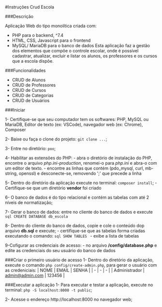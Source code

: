 #Instruções Crud Escola

###Descrição

Aplicação Web do tipo monolítica criada com:
- PHP para o backend, ^7.4
- HTML, CSS, Javascript para o frontend
- MySQL/ MariaDB para o banco de dados
Esta aplicação faz a gestão dos elementos que compõe o controle escolar, onde é possível cadastrar, atualizar, excluir e listar os alunos, os professores e os cursos que a escola dispõe. 

###Funcionalidades

- CRUD de Alunos
- CRUD de Professores
- CRUD de Cursos
- CRUD de Categorias
- CRUD de Usuários

###Iniciar

1- Certifique-se que seu computador tem os softwares:
    PHP, MySQL ou MariaDB, Editor de texto (ex: VSCode), navegador web (ex: Chrome), Composer

2- Baixe ou faça o clone do projeto: `git clone ...`;

3- Entre no diretório: `poo`;

4- Habilitar as extensões do PHP: 
        - abra o diretório de instalação do PHP, encontre o arquivo *php.ini-production*, renomei-o
        para *php.ini* e abra-o com um editor de texto.
        - encontre as linhas que contém (pdo_mysql, curl, mb-string, openssl) e desconecte-se, removendo ';' que precede a linha

5- Dentro do diretório da aplicação execute no terminal: `composer install`;
        - Certifique-se que um diretório **vendor** foi criado 

6- O banco de dados é do tipo relacional e contém as tabelas com até 2 níveis de normatização;

7- Gerar o banco de dados: entre no cliente do banco de dados e execute
    ```sql
        CREATE DATABASE db_escola
    ```

8- Dentro do cliente do banco de dados, copie e cole o conteúdo dop arquivo **db.sql** e execute;
    - certifique-se que as tabelas forma criadas executando o comando:
    ```sql
        SHOW TABLES
    ```
    - exibe a lista de tabelas

9-Cofigurar as credenciais de acesso: 
    - no arquivo **/config/database.php** e edite as credenciais do seu usuário do banco de dados

###Criar o primeiro usuário de acesso
1- Dentro do diretório da aplicação, execute o comando `php config/create-admin.php`, para gerar o usuário com as credeniciais:
| NOME | EMAIL | SENHA |
| - | - | - |
| Administrador | admin@admin.com | 123456 |

###Executar a aplicação
1- Para executar e testar a aplicação, execute no terminal: `php -S localhost:8000 -t public`;

2- Acesse o endereço http://localhost:8000 no navegador web;





